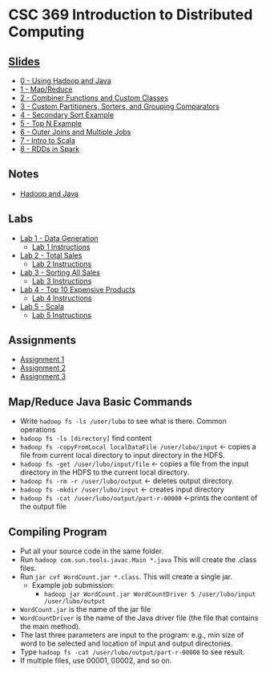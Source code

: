 # CSC 369 Introduction to Distributed Computing

## [Slides](https://drive.google.com/drive/folders/15f8oNQfrhNaNGEnIE2-QLQ7_O8go3B60)
- [0 - Using Hadoop and Java](https://docs.google.com/presentation/d/1MJ10Xl_4CI0m0sRZV7fgejnmyCAH4qWe/edit#slide=id.p3)
- [1 - Map/Reduce](https://docs.google.com/presentation/d/1CFfGHUuzZNVUfKejn_E3AVtR1p7046op/edit#slide=id.p4)
- [2 - Combiner Functions and Custom Classes](https://docs.google.com/presentation/d/1AiSMVQQLVdIh6sGOEFGy96F0YZt6Uzax/edit#slide=id.p1)
- [3 - Custom Partitioners, Sorters, and Grouping Comparators](https://docs.google.com/presentation/d/1r9gLifKq3PrpLUJ2gMmY7KM44d0iOs5d/edit#slide=id.p1)
- [4 - Secondary Sort Example](https://docs.google.com/presentation/d/1CG13YuVfVTuzRJFCazdTRs2kr2yBp03Z/edit#slide=id.p3)
- [5 - Top N Example](https://docs.google.com/presentation/d/1HfZVg7Nh81fa1gThNKIdQ_m1zmPcUFIg/edit#slide=id.p1)
- [6 - Outer Joins and Multiple Jobs](https://docs.google.com/presentation/d/1yorq8VWz3FI8mJmigQXl9FDGNmwfr0vd/edit#slide=id.p1)
- [7 - Intro to Scala](https://docs.google.com/presentation/d/1R4BPvFmCZU-IzKlDTGnucmuqC9Up9k0w/edit#slide=id.p1)
- [8 - RDDs in Spark](https://docs.google.com/presentation/d/1sP2jW2tuYeUqczHkS8HJXlLjtBrCADf8/edit#slide=id.p1)

## Notes
- [Hadoop and Java](notes/0_HadoopJava.md)

## Labs
- [Lab 1 - Data Generation](labs/lab1/)
    - [Lab 1 Instructions](https://docs.google.com/document/d/1IZJ3BmwIFJFoxMhJ-pdHfGyYU1rzox7w/edit)
- [Lab 2 - Total Sales](labs/lab2/)
    - [Lab 2 Instructions](https://docs.google.com/document/d/1K-T44teE8fGD3-PdRWcSMnv6ewJBGX5b/edit)
- [Lab 3 - Sorting All Sales](labs/lab3/)
    - [Lab 3 Instructions](https://docs.google.com/document/d/1ILEF63JqMABhDGTELM9VkUjAXiMnC9AN/edit)
- [Lab 4 - Top 10 Expensive Products](labs/lab4/)
    - [Lab 4 Instructions](https://docs.google.com/document/d/1F3ElibL21zv-aZDmF0MCAoTl-26RO-hI/edit#heading=h.gjdgxs)
- [Lab 5 - Scala](labs/lab5/)
    - [Lab 5 Instructions](https://docs.google.com/document/d/1tWk_RK40CvqoesQINOo84wVH3D_pPMXL/edit)

## Assignments
- [Assignment 1](assignments/assignment1/assignment1.pdf)
- [Assignment 2](assignments/assignment2/assignment2.pdf)
- [Assignment 3](assignments/assignment3/assignment3.pdf)

## Map/Reduce Java Basic Commands
- Write `hadoop fs -ls /user/lubo` to see what is there.
Common operations
- `hadoop fs -ls [directory]` find content
- `hadoop fs -copyFromLocal localDataFile /user/lubo/input` <- copies a file from current local directory to input directory in the HDFS.
- `hadoop fs -get /user/lubo/input/file` <- copies a file from the input directory in the HDFS to the current local directory.
- `hadoop fs -rm -r /user/lubo/output` <- deletes output directory. 
- `hadoop fs -mkdir /user/lubo/input` <- creates input directory
- `hadoop fs -cat /user/lubo/output/part-r-00000` <-prints the content of the output file

## Compiling Program
- Put all your source code in the same folder.
- Run `hadoop com.sun.tools.javac.Main *.java` This will create the .class files.
- Run `jar cvf WordCount.jar *.class`. This will create a single jar.
    - Example job submission:
        - `hadoop jar WordCount.jar WordCountDriver 5 /user/lubo/input /user/lubo/output`
- `WordCount.jar` is the name of the jar file
- `WordCountDriver` is the name of the Java driver file (the file that contains the main method).
- The last three parameters are input to the program: e.g., min size of word to be selected and location of input and output directories.
- Type `hadoop fs -cat /user/lubo/output/part-r-00000` to see result. 
- If multiple files, use 00001, 00002, and so on.